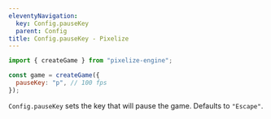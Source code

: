 ```yaml
---
eleventyNavigation:
  key: Config.pauseKey
  parent: Config
title: Config.pauseKey - Pixelize
---
```


```js
import { createGame } from "pixelize-engine";

const game = createGame({
  pauseKey: "p", // 100 fps
});
```

`Config.pauseKey` sets the key that will pause the game. Defaults to `"Escape"`.
